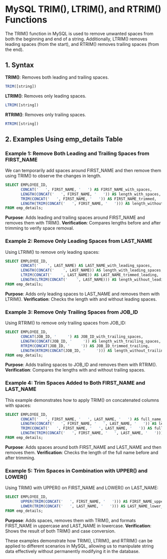 # MySQL TRIM(), LTRIM(), and RTRIM() Functions

The TRIM() function in MySQL is used to remove unwanted spaces from both the beginning and end of a string. Additionally, LTRIM() removes leading spaces (from the start), and RTRIM() removes trailing spaces (from the end).

## 1. Syntax
**TRIM()**: Removes both leading and trailing spaces.

```sql
TRIM([string])
```

**LTRIM()**: Removes only leading spaces.

```sql
LTRIM([string])
```

**RTRIM()**: Removes only trailing spaces.

```sql
RTRIM([string])
```

## 2. Examples Using emp_details Table
### Example 1: Remove Both Leading and Trailing Spaces from FIRST_NAME
We can temporarily add spaces around FIRST_NAME and then remove them using TRIM() to observe the changes in length.

```sql
SELECT EMPLOYEE_ID,
       CONCAT('   ', FIRST_NAME, '   ') AS FIRST_NAME_with_spaces,
       LENGTH(CONCAT('   ', FIRST_NAME, '   ')) AS length_with_spaces,
       TRIM(CONCAT('   ', FIRST_NAME, '   ')) AS FIRST_NAME_trimmed,
       LENGTH(TRIM(CONCAT('   ', FIRST_NAME, '   '))) AS length_without_spaces
FROM emp_details;
```

**Purpose**: Adds leading and trailing spaces around FIRST_NAME and removes them with TRIM().
**Verification**: Compares lengths before and after trimming to verify space removal.

### Example 2: Remove Only Leading Spaces from LAST_NAME
Using LTRIM() to remove only leading spaces:

```sql
SELECT EMPLOYEE_ID,
       CONCAT('    ', LAST_NAME) AS LAST_NAME_with_leading_spaces,
       LENGTH(CONCAT('    ', LAST_NAME)) AS length_with_leading_spaces,
       LTRIM(CONCAT('    ', LAST_NAME)) AS LAST_NAME_trimmed_leading,
       LENGTH(LTRIM(CONCAT('    ', LAST_NAME))) AS length_without_leading_spaces
FROM emp_details;
```

**Purpose**: Adds only leading spaces to LAST_NAME and removes them with LTRIM().
**Verification**: Checks the length with and without leading spaces.

### Example 3: Remove Only Trailing Spaces from JOB_ID
Using RTRIM() to remove only trailing spaces from JOB_ID:

```sql
SELECT EMPLOYEE_ID,
       CONCAT(JOB_ID, '     ') AS JOB_ID_with_trailing_spaces,
       LENGTH(CONCAT(JOB_ID, '     ')) AS length_with_trailing_spaces,
       RTRIM(CONCAT(JOB_ID, '     ')) AS JOB_ID_trimmed_trailing,
       LENGTH(RTRIM(CONCAT(JOB_ID, '     '))) AS length_without_trailing_spaces
FROM emp_details;
```

**Purpose**: Adds trailing spaces to JOB_ID and removes them with RTRIM().
**Verification**: Compares the lengths with and without trailing spaces.

### Example 4: Trim Spaces Added to Both FIRST_NAME and LAST_NAME
This example demonstrates how to apply TRIM() on concatenated columns with spaces:

```sql
SELECT EMPLOYEE_ID,
       CONCAT('   ', FIRST_NAME, '   ', LAST_NAME, '   ') AS full_name_with_spaces,
       LENGTH(CONCAT('   ', FIRST_NAME, '   ', LAST_NAME, '   ')) AS length_with_spaces,
       TRIM(CONCAT('   ', FIRST_NAME, '   ', LAST_NAME, '   ')) AS full_name_trimmed,
       LENGTH(TRIM(CONCAT('   ', FIRST_NAME, '   ', LAST_NAME, '   '))) AS length_without_spaces
FROM emp_details;
```

**Purpose**: Adds spaces around both FIRST_NAME and LAST_NAME and then removes them.
**Verification**: Checks the length of the full name before and after trimming.

### Example 5: Trim Spaces in Combination with UPPER() and LOWER()
Using TRIM() with UPPER() on FIRST_NAME and LOWER() on LAST_NAME:

```sql
SELECT EMPLOYEE_ID,
       UPPER(TRIM(CONCAT('   ', FIRST_NAME, '   '))) AS FIRST_NAME_upper_trimmed,
       LOWER(TRIM(CONCAT('   ', LAST_NAME, '   '))) AS LAST_NAME_lower_trimmed
FROM emp_details;
```

**Purpose**: Adds spaces, removes them with TRIM(), and formats FIRST_NAME in uppercase and LAST_NAME in lowercase.
**Verification**: Shows the result of both TRIM() and case conversion.

These examples demonstrate how TRIM(), LTRIM(), and RTRIM() can be applied to different scenarios in MySQL, allowing us to manipulate string data effectively without permanently modifying it in the database.
